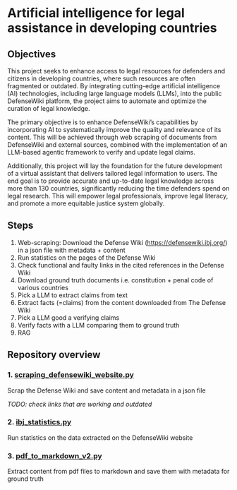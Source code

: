 # Artificial intelligence for legal assistance in developing countries

## Objectives

This project seeks to enhance access to legal resources for defenders and citizens in developing countries, where such resources are often fragmented or outdated. By integrating cutting-edge artificial intelligence (AI) technologies, including large language models (LLMs), into the public DefenseWiki platform, the project aims to automate and optimize the curation of legal knowledge.
 
The primary objective is to enhance DefenseWiki’s capabilities by incorporating AI to systematically improve the quality and relevance of its content. This will be achieved through web scraping of documents from DefenseWiki and external sources, combined with the implementation of an LLM-based agentic framework to verify and update legal claims.
 
Additionally, this project will lay the foundation for the future development of a virtual assistant that delivers tailored legal information to users. The end goal is to provide accurate and up-to-date legal knowledge across more than 130 countries, significantly reducing the time defenders spend on legal research. This will empower legal professionals, improve legal literacy, and promote a more equitable justice system globally.


## Steps

1. Web-scraping: Download the Defense Wiki (https://defensewiki.ibj.org/) in a json file with metadata + content
2. Run statistics on the pages of the Defense Wiki
3. Check functional and faulty links in the cited references in the Defense Wiki
4. Download ground truth documents i.e. constitution + penal code of various countries
5. Pick a LLM to extract claims from text
5. Extract facts (=claims) from the content downloaded from The Defense Wiki
6. Pick a LLM good a verifying claims
7. Verify facts with a LLM comparing them to ground truth
8. RAG


## Repository overview

### 1. [scraping_defensewiki_website.py](scraping_defensewiki_website.py) 
Scrap the Defense Wiki and save content and metadata in a json file

*TODO: check links that are working and outdated*

### 2. [ibj_statistics.py](ibj_statistics.py)
Run statistics on the data extracted on the DefenseWiki website

### 3. [pdf_to_markdown_v2.py](pdf_to_markdown_v2.py)
Extract content from pdf files to markdown and save them with metadata for ground truth
